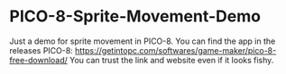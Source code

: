 # PICO-8-Sprite-Movement-Demo
Just a demo for sprite movement in PICO-8.
You can find the app in the releases
PICO-8: https://getintopc.com/softwares/game-maker/pico-8-free-download/
You can trust the link and website even if it looks fishy.

